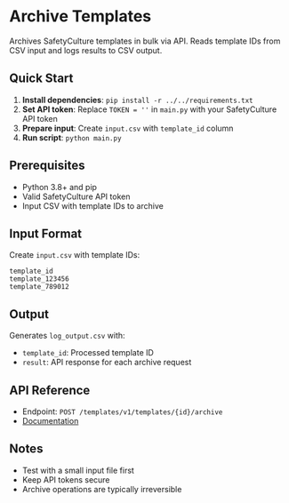 # Archive Templates

Archives SafetyCulture templates in bulk via API. Reads template IDs from CSV input and logs results to CSV output.

## Quick Start

1. **Install dependencies**: `pip install -r ../../requirements.txt`
2. **Set API token**: Replace `TOKEN = ''` in `main.py` with your SafetyCulture API token
3. **Prepare input**: Create `input.csv` with `template_id` column
4. **Run script**: `python main.py`

## Prerequisites

- Python 3.8+ and pip
- Valid SafetyCulture API token
- Input CSV with template IDs to archive

## Input Format

Create `input.csv` with template IDs:
```csv
template_id
template_123456
template_789012
```

## Output

Generates `log_output.csv` with:
- `template_id`: Processed template ID
- `result`: API response for each archive request

## API Reference

- Endpoint: `POST /templates/v1/templates/{id}/archive`
- [Documentation](https://developer.safetyculture.com/reference/templatesservice_archivetemplate)

## Notes

- Test with a small input file first
- Keep API tokens secure
- Archive operations are typically irreversible
